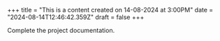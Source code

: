 +++
title = "This is a content created on 14-08-2024 at 3:00PM"
date = "2024-08-14T12:46:42.359Z"
draft = false
+++

  Complete the project documentation.
        